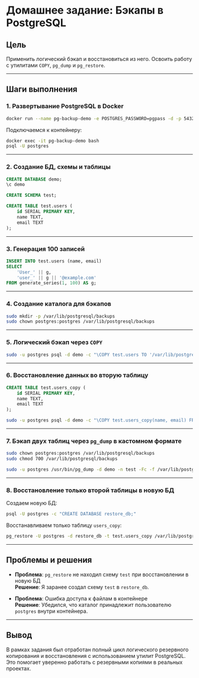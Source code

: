 # Домашнее задание: Бэкапы в PostgreSQL

## Цель

Применить логический бэкап и восстановиться из него. Освоить работу с утилитами `COPY`, `pg_dump` и `pg_restore`.

---

## Шаги выполнения

### 1. Развертывание PostgreSQL в Docker

```bash
docker run --name pg-backup-demo -e POSTGRES_PASSWORD=pgpass -d -p 5432:5432 postgres:16
```

Подключаемся к контейнеру:

```bash
docker exec -it pg-backup-demo bash
psql -U postgres
```

---

### 2. Создание БД, схемы и таблицы

```sql
CREATE DATABASE demo;
\c demo

CREATE SCHEMA test;

CREATE TABLE test.users (
    id SERIAL PRIMARY KEY,
    name TEXT,
    email TEXT
);
```

---

### 3. Генерация 100 записей

```sql
INSERT INTO test.users (name, email)
SELECT
    'User_' || g,
    'user_' || g || '@example.com'
FROM generate_series(1, 100) AS g;
```

---

### 4. Создание каталога для бэкапов

```bash
sudo mkdir -p /var/lib/postgresql/backups
sudo chown postgres:postgres /var/lib/postgresql/backups
```

---

### 5. Логический бэкап через `COPY`

```bash
sudo -u postgres psql -d demo -c "\COPY test.users TO '/var/lib/postgresql/backups/users.csv' CSV HEADER"
```

---

### 6. Восстановление данных во вторую таблицу

```sql
CREATE TABLE test.users_copy (
    id SERIAL PRIMARY KEY,
    name TEXT,
    email TEXT
);
```

```bash
sudo -u postgres psql -d demo -c "\COPY test.users_copy(name, email) FROM PROGRAM 'cut -d , -f 2-3 /var/lib/postgresql/backups/users.csv' CSV HEADER"
```

---

### 7. Бэкап двух таблиц через `pg_dump` в кастомном формате

```bash
sudo chown postgres:postgres /var/lib/postgresql/backups
sudo chmod 700 /var/lib/postgresql/backups

sudo -u postgres /usr/bin/pg_dump -d demo -n test -Fc -f /var/lib/postgresql/backups/demo_custom.backup

```

---

### 8. Восстановление только второй таблицы в новую БД

Создаем новую БД:

```bash
psql -U postgres -c "CREATE DATABASE restore_db;"
```

Восстанавливаем только таблицу `users_copy`:

```bash
pg_restore -U postgres -d restore_db -t test.users_copy /var/lib/postgresql/backups/demo_custom.backup
```

---

## Проблемы и решения

- **Проблема**: `pg_restore` не находил схему `test` при восстановлении в новую БД  
  **Решение**: Я заранее создал схему `test` в `restore_db`.

- **Проблема**: Ошибка доступа к файлам в контейнере  
  **Решение**: Убедился, что каталог принадлежит пользователю `postgres` внутри контейнера.

---

## Вывод

В рамках задания был отработан полный цикл логического резервного копирования и восстановления с использованием утилит PostgreSQL. Это помогает уверенно работать с резервными копиями в реальных проектах.
```
